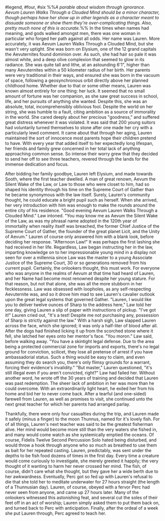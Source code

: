 #legend, #four, #six
%%*A parable about wisdom through ignorance. Aevum Lauren Walks Through a Clouded Mind should be a minor character, though perhaps have her show up in other legends as a character meant to dissuade someone or show them they're over-complicating things. Also, pretty much none of this is accurate.*%%
In the times when names had meaning, and gods walked amongst men, there was one woman in particular who forged her path against all odds. Her name was Lauren. More accurately, it was Aevum Lauren Walks Through a Clouded Mind, but she wasn't very uptight. She was born on Elysium, one of the 12 grand capitals the Aevuternites found dominion over. As such, she had hair so pale it was almost white, and a deep olive complexion that seemed to glow in its radiance. She was quite tall and lithe, at an astounding 6'1", higher than many Aevuternites within a 50 kilometer radius of her birth. Her parents were very traditional in their ways, and ensured she was born in the vacuum of space, following a geosynchronous orbit directly above her planned childhood home. Whether due to that or some other means, Lauren was known almost entirely for one thing: her luck. It seemed that no small amount of fortune was her companion, as she saw great success in school, life, and her pursuits of anything she wanted. Despite this, she was an absolute, total, incomprehensibly oblivious fool. Despite the world on her string, she was humble to a fault, citing ambition as a source of immorality in the world. She cared deeply about her precious "goodness," and suffered great distress whenever it was violated. It was said that 200 young suitors had voluntarily turned themselves to stone after one made her cry with a particularly lewd comment. 
It came about that through her aging, Lauren maintained the sort of innocence most parents hope their children pretend to have. With every year that added itself to her expectedly long lifespan, her friends and family grew concerned in her total lack of anything approaching common sense. So intense their worry grew that they decided to send her off to see three teachers, revered through the lands for the immense dedication and focus. 

After bidding her family goodbye, Lauren left Elysium, and made towards Sooth, where the first teacher dwelled. A man of great renown, Aevum the Silent Wake of the Law, or Law to those who were closet to him, had so shaped his identity through his time on the Supreme Court of Gather than he became synonymous with the law itself. Surely, Lauren's community thought, he could educate a bright pupil such as herself. When she arrived, her very introduction with him was enough to make the rounds around the entire city of his residence.
"Good evening Aevum Lauren Walks Through a Clouded Mind." Law intoned. "You may know me as Aevum the Silent Wake of the Law, as was my phrasal name adopted in the 120th year of immortality when reality itself was breached, the former Chief Justice of the Supreme Court of Gather, the founder of the great planet Licit, and the Unity of Aevum." Lauren of course only answered him with a blank look, before deciding her response.
"Afternoon Law!" It was perhaps the first lashing she had received in her life. Regardless, Law began instructing her in the law, imparting knowledge on to her impressionable young mind in a display not seen for over a millennia since Law was the master to a young Associate Justice of the Supreme Court, 30 or so generations removed from his current pupil. Certainly, the onlookers thought, this must work. For everyone who was anyone in the realms of Aevum at that time had heard of Lauren, and her Name had become most renowned despite her young stature. For that reason, but not that alone, she was all the more stubborn in her fecklessness. Law was obsessed with loopholes, as any self-respecting Aevuternite was, and so it drove him mad to see Lauren's cavalier outlook upon the great legal systems that governed Gather.
"Lauren, I would like you to deliver twelve ounces of Sharp to the address here," Law told her one day, giving Lauren a slip of paper with instructions of pickup.
"I've got it!" Lauren cried out, "It's a test! Despite me not purchasing any, possession of Sharp is strictly against the law."
With a harsh sigh, Law slapped Lauren across the face, which she ignored; it was only a half-liter of blood after all. After the dogs had finished licking it up from the scorched stone where it fell, she latched her eyes onto her mentor's face. 
"You moron." Law said, before walking away. "You have a skintight legal defense. Due to the area being a protected commercial zone for imports and exports, there's no legal ground for conviction, scilicet, they lose all pretense of arrest if you have ambassadorial status. Such a thing would be easy to claim, and even assuming they do search you, there's only flimsy grounds for a warrant, forcing their evidence's invalidity."
"But master," Lauren questioned, "it's still illegal even if you aren't convicted, right?"
Law had failed her. Without another word, he wrote off the 30 years of training and decided that Lauren was past redemption. The sheer lack of ambition in her was more than he could overcome. With an extraordinarily light heart, he exiled her from his home and bid her to never come back. 
After a tearful (and one-sided) farewell from Lauren, as well as promises to visit, she continued unto the next great teacher for which her parents had arranged parlay.

Thankfully, there were only four casualties during the trip, and Lauren made it safely (minus a finger) to the moon Thunnus, named for it's lovely fish. For of all things, Lauren's next teacher was said to be the greatest fisherman alive. Her mind would become more still than the very waters she fished in, and many would come watch as she systemically emptied the oceans. Of course, Fidelis Twelve Second Percussion Solo hated being disturbed, and would throw a hook through anyone who so much as breathed to use them as bait for her repeated casting. Lauren, predictably, was sent under the depths to be fish food dozens of times in the first day. Every time a creature would come curiously to investigate, she merely greeted it happily; the very thought of it wanting to harm her never crossed her mind. The fish, of course, didn't care what she thought, but they gave her a wide berth due to her awkwardness. Eventually, Perc got so fed up with Lauren's refusal to die that she told her to meditate underwater for 27 hours straight (the length of a Thunnusian day). Lauren, of course, obeyed with a fervor Perc had never seen from anyone, and came up 27 hours later. Many of the onlookers witnessed this astonishing feat, and several cut the soles of their feet off in an act of worship; Lauren simply asked them to put them back on, and turned back to Perc with anticipation. Finally, after the ordeal of a week she put Lauren through, Perc agreed to teach her. 